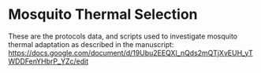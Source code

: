 # Mosquito Thermal Selection
 
These are the protocols data, and scripts used to investigate mosquito thermal adaptation as described in the manuscript: https://docs.google.com/document/d/19Ubu2EEQXl_nQds2mQTjXvEUH_yTWDDFenYHbrP_YZc/edit 

